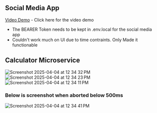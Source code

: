 ## Social Media App

[Video Demo](https://www.tella.tv/video/abhiseks-video-hrgx) - Click here for the video demo

- The BEARER Token needs to be kept in .env.local for the social media app
- Couldn't work much on UI due to time contraints. Only Made it functionable

## Calculator Microservice
![Screenshot 2025-04-04 at 12 34 32 PM](https://github.com/user-attachments/assets/44909e2c-a0aa-497e-99fa-229e05f92e9e)
![Screenshot 2025-04-04 at 12 34 23 PM](https://github.com/user-attachments/assets/4767aa3e-512e-4c2a-a696-d02efe630d99)
![Screenshot 2025-04-04 at 12 34 11 PM](https://github.com/user-attachments/assets/b4a2a218-0fec-486b-a1a0-c119e34fb10b)

### **Below is screenshot when aborted below 500ms**
  
![Screenshot 2025-04-04 at 12 34 41 PM](https://github.com/user-attachments/assets/c2ab58ad-59df-4f7e-af98-9c52fa824c55)
